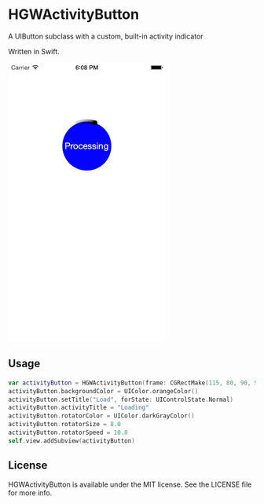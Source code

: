 HGWActivityButton
=================

A UIButton subclass with a custom, built-in activity indicator

Written in Swift.

![Alt text](https://github.com/hgwhittle/HGWActivityButton/raw/master/screenshot.png)

## Usage

```Swift
var activityButton = HGWActivityButton(frame: CGRectMake(115, 80, 90, 90))
activityButton.backgroundColor = UIColor.orangeColor()
activityButton.setTitle("Load", forState: UIControlState.Normal)
activityButton.activityTitle = "Loading"
activityButton.rotatorColor = UIColor.darkGrayColor()
activityButton.rotatorSize = 8.0
activityButton.rotatorSpeed = 10.0
self.view.addSubview(activityButton)
```

## License

HGWActivityButton is available under the MIT license. See the LICENSE file for more info.
